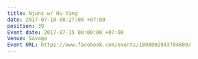 ```yaml
---
title: Njuns w/ Hu Yang
date: 2017-07-10 08:27:00 +07:00
position: 39
Event date: 2017-07-15 00:00:00 +07:00
Venue: Savage
Event URL: https://www.facebook.com/events/1898002943784609/
---
```


